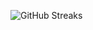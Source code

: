 ![GitHub Streaks](https://github-streaks-mqc9.onrender.com/streak/happilli/image?theme=midnight&cache_bust=1743565523&lang=ja)
